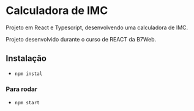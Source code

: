 # Calculadora de IMC

Projeto em React e Typescript, desenvolvendo uma calculadora de IMC.

Projeto desenvolvido durante o curso de REACT da B7Web.

## Instalação

- `npm instal`

### Para rodar

- `npm start`
